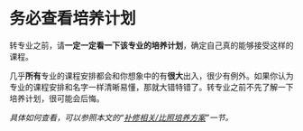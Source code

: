 # 务必查看培养计划

转专业之前，请**一定一定看一下该专业的培养计划**，确定自己真的能够接受这样的课程。

几乎**所有**专业的课程安排都会和你想象中的有**很大**出入，很少有例外。如果你认为专业的课程安排和名字一样清晰易懂，那就大错特错了。转专业之前不先了解一下培养计划，很可能会后悔。

*具体如何查看，可以参照本文的“[补修相关/比照培养方案](../补修相关/比照培养方案.md)”一节。*